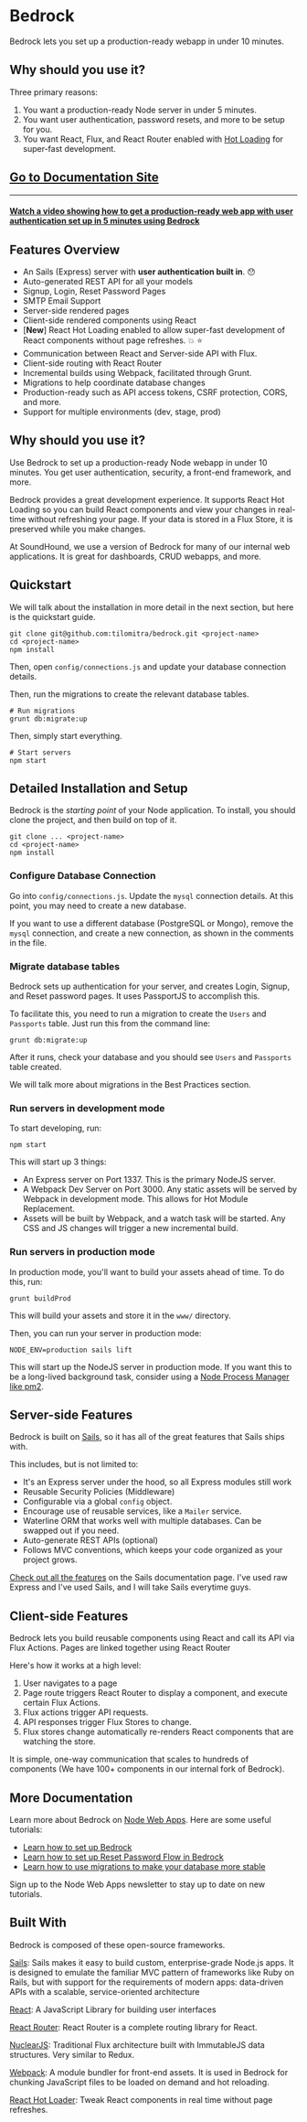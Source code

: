 # Bedrock
Bedrock lets you set up a production-ready webapp in under 10 minutes.

## Why should you use it?
Three primary reasons:

1. You want a production-ready Node server in under 5 minutes.
2. You want user authentication, password resets, and more to be setup for you.
3. You want React, Flux, and React Router enabled with [Hot Loading](https://github.com/gaearon/react-hot-loader) for super-fast development.

## [Go to Documentation Site](https://tilomitra.github.io/bedrock)

---

#### [Watch a video showing how to get a production-ready web app with user authentication set up in 5 minutes using Bedrock](https://www.youtube.com/watch?v=EdUuhdbhfDo)

## Features Overview

- An Sails (Express) server with **user authentication built in**. :hushed:
- Auto-generated REST API for all your models
- Signup, Login, Reset Password Pages
- SMTP Email Support
- Server-side rendered pages
- Client-side rendered components using React
- [**New**] React Hot Loading enabled to allow super-fast development of React components without page refreshes. :boom: :star:
- Communication between React and Server-side API with Flux. 
- Client-side routing with React Router
- Incremental builds using Webpack, facilitated through Grunt.
- Migrations to help coordinate database changes
- Production-ready such as API access tokens, CSRF protection, CORS, and more.
- Support for multiple environments (dev, stage, prod)

## Why should you use it?
Use Bedrock to set up a production-ready Node webapp in under 10 minutes. You get user authentication, security, a front-end framework, and more.

Bedrock provides a great development experience. It supports React Hot Loading so you can build React components and view your changes in real-time without refreshing your page. If your data is stored in a Flux Store, it is preserved while you make changes. 

At SoundHound, we use a version of Bedrock for many of our internal web applications. It is great for dashboards, CRUD webapps, and more.


## Quickstart
We will talk about the installation in more detail in the next section, but here is the quickstart guide.

```
git clone git@github.com:tilomitra/bedrock.git <project-name>
cd <project-name>
npm install
```
Then, open `config/connections.js` and update your database connection details.

Then, run the migrations to create the relevant database tables.

```
# Run migrations
grunt db:migrate:up
```

Then, simply start everything.

```
# Start servers
npm start
```


## Detailed Installation and Setup
Bedrock is the *starting point* of your Node application. To install, you should clone the project, and then build on top of it.

```
git clone ... <project-name>
cd <project-name>
npm install
```

### Configure Database Connection

Go into `config/connections.js`. Update the `mysql` connection details. At this point, you may need to create a new database.

If you want to use a different database (PostgreSQL or Mongo), remove the `mysql` connection, and create a new connection, as shown in the comments in the file.

### Migrate database tables
Bedrock sets up authentication for your server, and creates Login, Signup, and Reset password pages. It uses PassportJS to accomplish this.

To facilitate this, you need to run a migration to create the `Users` and `Passports` table. Just run this from the command line:

```
grunt db:migrate:up
```
After it runs, check your database and you should see `Users` and `Passports` table created.

We will talk more about migrations in the Best Practices section.


### Run servers in development mode
To start developing, run:

```
npm start
```

This will start up 3 things:

- An Express server on Port 1337. This is the primary NodeJS server.
- A Webpack Dev Server on Port 3000. Any static assets will be served by Webpack in development mode. This allows for Hot Module Replacement.
- Assets will be built by Webpack, and a watch task will be started. Any CSS and JS changes will trigger a new incremental build.

### Run servers in production mode
In production mode, you'll want to build your assets ahead of time. To do this, run:

```
grunt buildProd
```

This will build your assets and store it in the `www/` directory.

Then, you can run your server in production mode:

```
NODE_ENV=production sails lift
```

This will start up the NodeJS server in production mode. If you want this to be a long-lived background task, consider using a [Node Process Manager like pm2](http://pm2.keymetrics.io).

## Server-side Features
Bedrock is built on [Sails](http://sailsjs.org), so it has all of the great features that Sails ships with. 

This includes, but is not limited to:

- It's an Express server under the hood, so all Express modules still work
- Reusable Security Policies (Middleware)
- Configurable via a global `config` object.
- Encourage use of reusable services, like a `Mailer` service.
- Waterline ORM that works well with multiple databases. Can be swapped out if you need.
- Auto-generate REST APIs (optional)
- Follows MVC conventions, which keeps your code organized as your project grows.

[Check out all the features](http://sailsjs.com/features) on the Sails documentation page. I've used raw Express and I've used Sails, and I will take Sails everytime guys. 


## Client-side Features
Bedrock lets you build reusable components using React and call its API via Flux Actions. Pages are linked together using React Router

Here's how it works at a high level:

1. User navigates to a page
2. Page route triggers React Router to display a component, and execute certain Flux Actions.
3. Flux actions trigger API requests.
4. API responses trigger Flux Stores to change.
5. Flux stores change automatically re-renders React components that are watching the store.

It is simple, one-way communication that scales to hundreds of components (We have 100+ components in our internal fork of Bedrock).

## More Documentation
Learn more about Bedrock on [Node Web Apps](http://nodewebapps.com). Here are some useful tutorials:

* [Learn how to set up Bedrock](http://nodewebapps.com/2016/12/20/create-a-web-app-with-user-authentication-in-under-10-minutes/)
* [Learn how to set up Reset Password Flow in Bedrock](http://nodewebapps.com/2016/12/21/how-to-send-emails-in-sails-bedrock/)
* [Learn how to use migrations to make your database more stable](http://nodewebapps.com/2016/12/20/how-to-update-database-schema-for-a-production-web-app/)

Sign up to the Node Web Apps newsletter to stay up to date on new tutorials.

## Built With
Bedrock is composed of these open-source frameworks.

[Sails](http://sailsjs.com/): Sails makes it easy to build custom, enterprise-grade Node.js apps. It is designed to emulate the familiar MVC pattern of frameworks like Ruby on Rails, but with support for the requirements of modern apps: data-driven APIs with a scalable, service-oriented architecture

[React](https://facebook.github.io/react/): A JavaScript Library for building user interfaces

[React Router](https://github.com/ReactTraining/react-router): React Router is a complete routing library for React.

[NuclearJS](https://github.com/optimizely/nuclear-js): Traditional Flux architecture built with ImmutableJS data structures. Very similar to Redux.

[Webpack](https://webpack.github.io/): A module bundler for front-end assets. It is used in Bedrock for chunking JavaScript files to be loaded on demand and hot reloading.

[React Hot Loader](https://github.com/gaearon/react-hot-loader): Tweak React components in real time without page refreshes.
